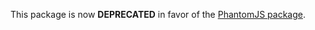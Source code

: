 This package is now **DEPRECATED** in favor of the [PhantomJS package](https://www.nuget.org/packages/PhantomJS/).
